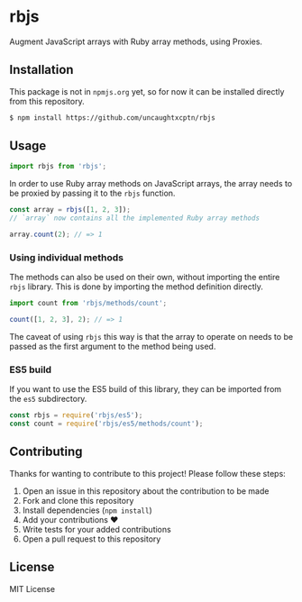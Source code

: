 # rbjs

Augment JavaScript arrays with Ruby array methods, using Proxies.


## Installation

This package is not in `npmjs.org` yet, so for now it can be installed directly
from this repository.

```bash
$ npm install https://github.com/uncaughtxcptn/rbjs
```


## Usage

```js
import rbjs from 'rbjs';
```

In order to use Ruby array methods on JavaScript arrays, the array needs to be
proxied by passing it to the `rbjs` function.

```js
const array = rbjs([1, 2, 3]);
// `array` now contains all the implemented Ruby array methods

array.count(2); // => 1
```

### Using individual methods

The methods can also be used on their own, without importing the entire `rbjs`
library. This is done by importing the method definition directly.

```js
import count from 'rbjs/methods/count';

count([1, 2, 3], 2); // => 1
```

The caveat of using `rbjs` this way is that the array to operate on needs to be
passed as the first argument to the method being used.

### ES5 build

If you want to use the ES5 build of this library, they can be imported from the
`es5` subdirectory.

```js
const rbjs = require('rbjs/es5');
const count = require('rbjs/es5/methods/count');
```


## Contributing

Thanks for wanting to contribute to this project! Please follow these steps:

1. Open an issue in this repository about the contribution to be made
2. Fork and clone this repository
3. Install dependencies (`npm install`)
4. Add your contributions ❤️
5. Write tests for your added contributions
6. Open a pull request to this repository


## License

MIT License
